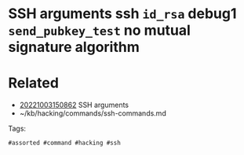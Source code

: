# SSH arguments ssh `id_rsa` debug1 `send_pubkey_test` no mutual signature algorithm

# Related

- [20221003150862](/zet/20221003150862/README.md) SSH arguments
- ~/kb/hacking/commands/ssh-commands.md

Tags:

    #assorted #command #hacking #ssh
